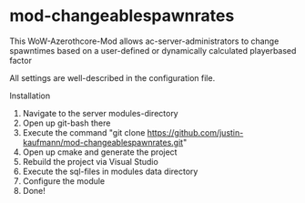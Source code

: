 # mod-changeablespawnrates

This WoW-Azerothcore-Mod allows ac-server-administrators to change spawntimes based on a user-defined or dynamically calculated playerbased factor

All settings are well-described in the configuration file.

Installation
  1. Navigate to the server modules-directory
  2. Open up git-bash there
  3. Execute the command "git clone https://github.com/justin-kaufmann/mod-changeablespawnrates.git"
  4. Open up cmake and generate the project
  5. Rebuild the project via Visual Studio
  6. Execute the sql-files in modules data directory
  7. Configure the module
  8. Done!

